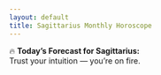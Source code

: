 ```yaml
---
layout: default
title: Sagittarius Monthly Horoscope
---
```


🔥 **Today’s Forecast for Sagittarius:**  
Trust your intuition — you’re on fire.
